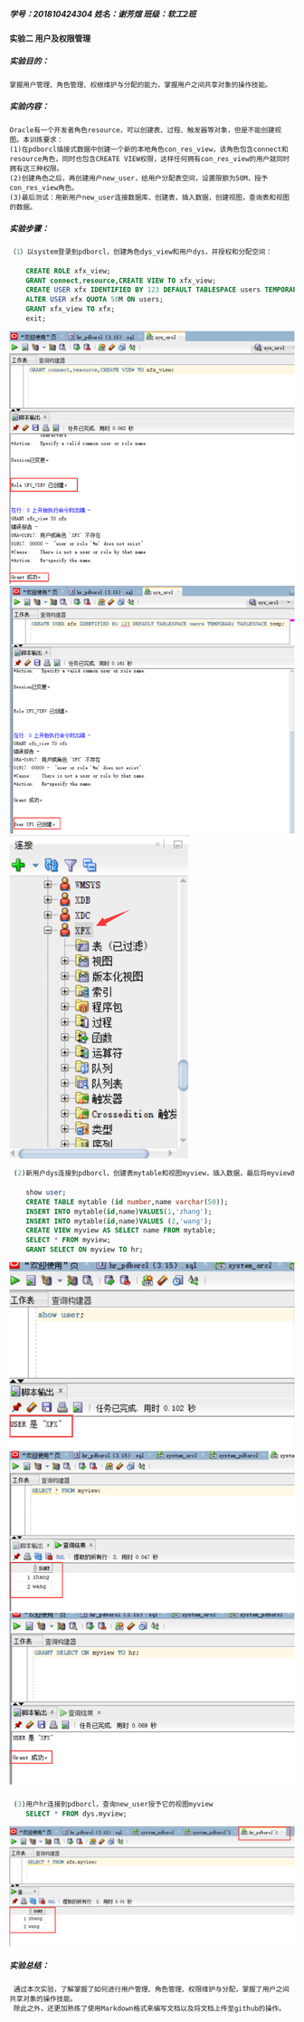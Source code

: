 ##### 学号：201810424304   姓名：谢芳煊  班级：软工2班
#### 实验二   用户及权限管理
##### 实验目的：
    掌握用户管理、角色管理、权根维护与分配的能力，掌握用户之间共享对象的操作技能。
##### 实验内容：
    Oracle有一个开发者角色resource，可以创建表、过程、触发器等对象，但是不能创建视图。本训练要求：
    (1)在pdborcl插接式数据中创建一个新的本地角色con_res_view，该角色包含connect和resource角色，同时也包含CREATE VIEW权限，这样任何拥有con_res_view的用户就同时拥有这三种权限。
    (2)创建角色之后，再创建用户new_user，给用户分配表空间，设置限额为50M，授予con_res_view角色。
    (3)最后测试：用新用户new_user连接数据库、创建表，插入数据，创建视图，查询表和视图的数据。
##### 实验步骤：
``` sql
（1）以system登录到pdborcl，创建角色dys_view和用户dys，并授权和分配空间：

    CREATE ROLE xfx_view;
    GRANT connect,resource,CREATE VIEW TO xfx_view;
    CREATE USER xfx IDENTIFIED BY 123 DEFAULT TABLESPACE users TEMPORARY TABLESPACE temp;
    ALTER USER xfx QUOTA 50M ON users;
    GRANT xfx_view TO xfx;
    exit;
```
![](test2_1.png)
![](test2_2.png)
![](test2_3.png)
``` sql
 (2)新用户dys连接到pdborcl，创建表mytable和视图myview，插入数据，最后将myview的SELECT对象权限授予hr用户。

    show user;
    CREATE TABLE mytable (id number,name varchar(50));
    INSERT INTO mytable(id,name)VALUES(1,'zhang');
    INSERT INTO mytable(id,name)VALUES (2,'wang');
    CREATE VIEW myview AS SELECT name FROM mytable;
    SELECT * FROM myview;
    GRANT SELECT ON myview TO hr;

```
![](test2_4.png)
![](test2_5.png)
![](test2_6.png)
#####
``` sql
 (3)用户hr连接到pdborcl，查询new_user授予它的视图myview
    SELECT * FROM dys.myview;
```

![](test2_7.png)
##### 实验总结：
     通过本次实验，了解掌握了如何进行用户管理、角色管理、权限维护与分配，掌握了用户之间共享对象的操作技能。
     除此之外，还更加熟练了使用Markdown格式来编写文档以及将文档上传至github的操作。
  
   



